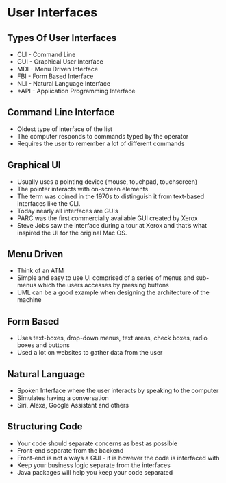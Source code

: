 # User Interfaces #

## Types Of User Interfaces ##

* CLI - Command Line
* GUI - Graphical User Interface
* MDI - Menu Driven Interface
* FBI - Form Based Interface
* NLI - Natural Language Interface
* *API - Application Programming Interface

## Command Line Interface ##

* Oldest type of interface of the list
* The computer responds to commands typed by the operator
* Requires the user to remember a lot of different commands

## Graphical UI ##

* Usually uses a pointing device (mouse, touchpad, touchscreen)
* The pointer interacts with on-screen elements
* The term was coined in the 1970s to distinguish it from text-based interfaces like the CLI.
* Today nearly all interfaces are GUIs
* PARC was the first commercially available GUI created by Xerox
* Steve Jobs saw the interface during a tour at Xerox and that’s what inspired the UI for the original Mac OS.

## Menu Driven ##

* Think of an ATM
* Simple and easy to use UI comprised of a series of menus and sub-menus which the users accesses by pressing buttons
* UML can be a good example when designing the architecture of the machine

## Form Based ##

* Uses text-boxes, drop-down menus, text areas, check boxes, radio boxes and buttons 
* Used a lot on websites to gather data from the user

## Natural Language ##

* Spoken Interface where the user interacts by speaking to the computer
* Simulates having a conversation
* Siri, Alexa, Google Assistant and others

## Structuring Code ##

* Your code should separate concerns as best as possible
* Front-end separate from the backend
* Front-end is not always a GUI - it is however the code is interfaced with
* Keep your business logic separate from the interfaces
* Java packages will help you keep your code separated
